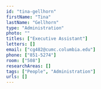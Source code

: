 ```yaml
---
id: "tina-gellhorn"
firstName: "Tina"
lastName: "Gellhorn"
type: "Administration"
photo: ""
titles: ["Executive Assistant"]
letters: []
email: ["cg482@cumc.columbia.edu"]
phone: ["851-5274"]
room: ["508"]
researchAreas: []
tags: ["People", "Administration"]
urls: []
---
```

